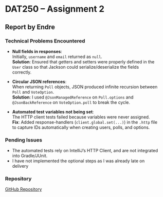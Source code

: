 # DAT250 – Assignment 2

## Report by Endre

### Technical Problems Encountered

- **Null fields in responses**:  
  Initially, `username` and `email` returned as `null`.  
  **Solution**: Ensured that getters and setters were properly defined in the `User` class so that Jackson could serialize/deserialize the fields correctly.


- **Circular JSON references**:  
  When returning `Poll` objects, JSON produced infinite recursion between `Poll` and `VoteOption`.  
  **Solution**: I used `@JsonManagedReference` on `Poll.options` and `@JsonBackReference` on `VoteOption.poll` to break the cycle.


- **Automated test variables not being set**:  
  The HTTP client tests failed because variables were never assigned.  
  **Fix**: Added response-handlers (`client.global.set(...)`) in the `.http` file to capture IDs automatically when creating users, polls, and options.


### Pending Issues
- The automated tests rely on IntelliJ’s HTTP Client, and are not integrated into Gradle/JUnit.
- I have not implemented the optional steps as I was already late on delivery

### Repository 
[GitHub Repository](https://github.com/endrehj/poll-app-spring-boot-project)

